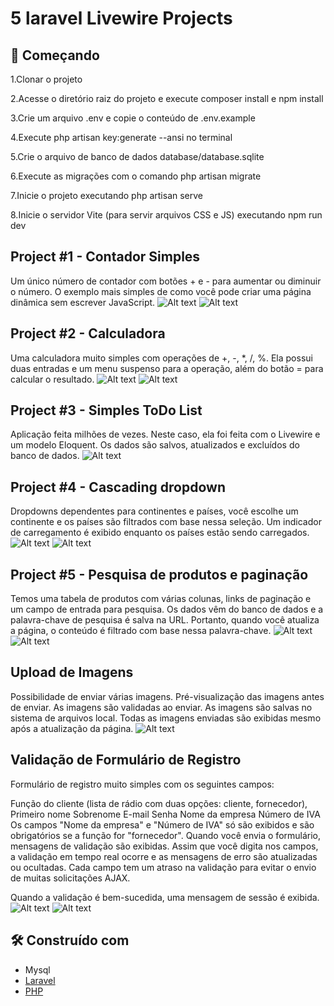# 5 laravel Livewire Projects

## 🚀 Começando

1.Clonar o projeto

2.Acesse o diretório raiz do projeto e execute composer install e npm install

3.Crie um arquivo .env e copie o conteúdo de .env.example

4.Execute php artisan key:generate --ansi no terminal

5.Crie o arquivo de banco de dados database/database.sqlite

6.Execute as migrações com o comando php artisan migrate

7.Inicie o projeto executando php artisan serve

8.Inicie o servidor Vite (para servir arquivos CSS e JS) executando npm run dev
##
## Project #1 - Contador Simples


Um único número de contador com botões + e - para aumentar ou diminuir o número. O exemplo mais simples de como você pode criar uma página dinâmica sem escrever JavaScript.
![Alt text](storage/app/public/img-project/menos.PNG)
![Alt text](storage/app/public/img-project/plus.PNG)
## Project #2 - Calculadora

Uma calculadora muito simples com operações de +, -, *, /, %. Ela possui duas entradas e um menu suspenso para a operação, além do botão = para calcular o resultado.
![Alt text](storage/app/public/img-project/mult.PNG)
![Alt text](storage/app/public/img-project/menucal.PNG)
## Project #3 - Simples ToDo List

Aplicação feita milhões de vezes. Neste caso, ela foi feita com o Livewire e um modelo Eloquent. Os dados são salvos, atualizados e excluídos do banco de dados.
![Alt text](storage/app/public/img-project/todo.PNG)
## Project #4 - Cascading dropdown
Dropdowns dependentes para continentes e países, você escolhe um continente e os países são filtrados com base nessa seleção. Um indicador de carregamento é exibido enquanto os países estão sendo carregados.
![Alt text](storage/app/public/img-project/cas.PNG)
![Alt text](storage/app/public/img-project/cdown.PNG)
## Project #5 - Pesquisa de produtos e paginação
Temos uma tabela de produtos com várias colunas, links de paginação e um campo de entrada para pesquisa. Os dados vêm do banco de dados e a palavra-chave de pesquisa é salva na URL. Portanto, quando você atualiza a página, o conteúdo é filtrado com base nessa palavra-chave.
![Alt text](storage/app/public/img-project/product.PNG)
![Alt text](storage/app/public/img-project/find.PNG)
## Upload de Imagens
Possibilidade de enviar várias imagens.
Pré-visualização das imagens antes de enviar.
As imagens são validadas ao enviar.
As imagens são salvas no sistema de arquivos local.
Todas as imagens enviadas são exibidas mesmo após a atualização da página.
![Alt text](storage/app/public/img-project/img.PNG)
## Validação de Formulário de Registro
Formulário de registro muito simples com os seguintes campos:

Função do cliente (lista de rádio com duas opções: cliente, fornecedor),
Primeiro nome
Sobrenome
E-mail
Senha
Nome da empresa
Número de IVA
Os campos "Nome da empresa" e "Número de IVA" só são exibidos e são obrigatórios se a função for "fornecedor". Quando você envia o formulário, mensagens de validação são exibidas. Assim que você digita nos campos, a validação em tempo real ocorre e as mensagens de erro são atualizadas ou ocultadas. Cada campo tem um atraso na validação para evitar o envio de muitas solicitações AJAX.

Quando a validação é bem-sucedida, uma mensagem de sessão é exibida.
![Alt text](<storage/app/public/img-project/register error.PNG>)
![Alt text](storage/app/public/img-project/success.PNG)
## 🛠️ Construído com
* Mysql
* [Laravel](https://laravel.com/)
* [PHP](https://www.php.net/)

